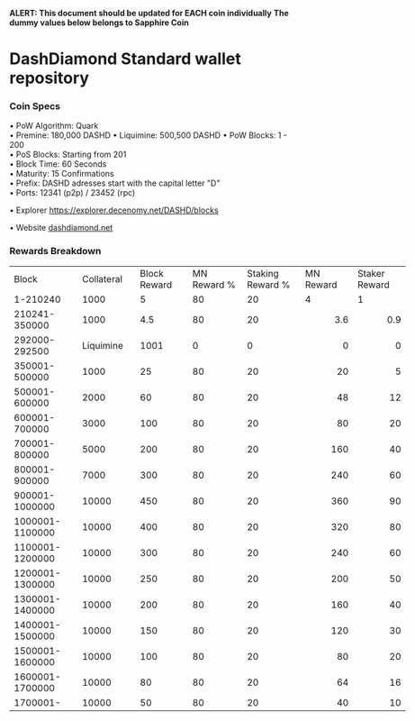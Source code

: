 **ALERT: This document should be updated for EACH coin individually**
**The dummy values below belongs to Sapphire Coin**

DashDiamond Standard wallet repository
=====================================

### Coin Specs

• PoW Algorithm: Quark  
• Premine: 180,000 DASHD
• Liquimine: 500,500 DASHD
• PoW Blocks: 1 - 200  
• PoS Blocks: Starting from 201  
• Block Time: 60 Seconds    
• Maturity: 15 Confirmations  
• Prefix: DASHD adresses start with the capital letter "D"  
• Ports: 12341 (p2p) / 23452 (rpc)

• Explorer https://explorer.decenomy.net/DASHD/blocks

• Website [dashdiamond.net](https://dashdiamond.net)

### Rewards Breakdown
<table border=0 cellpadding=0 cellspacing=0 width=701 class=xl6553517252
 style='border-collapse:collapse;table-layout:fixed;width:528pt'>
 <col class=xl6553517252 width=139 style='mso-width-source:userset;mso-width-alt:
 4785;width:104pt'>
 <col class=xl6553517252 width=107 span=2 style='mso-width-source:userset;
 mso-width-alt:3702;width:81pt'>
 <col class=xl6553517252 width=134 style='mso-width-source:userset;mso-width-alt:
 4608;width:100pt'>
 <col class=xl6553517252 width=107 span=2 style='mso-width-source:userset;
 mso-width-alt:3702;width:81pt'>
 <tr height=21 style='mso-height-source:userset;height:15.75pt'>
  <td height=21 class=xl6317252 width=150 style='height:15.75pt;width:104pt'>Block</td>
  <td class=xl6317252 width=107 style='width:81pt'>Collateral</td>
  <td class=xl6317252 width=107 style='width:81pt'>Block Reward</td>
  <td class=xl6317252 width=107 style='width:81pt'>MN Reward %</td>
  <td class=xl6317252 width=134 style='width:100pt'>Staking Reward %</td>
  <td class=xl6317252 width=107 style='width:81pt'>MN Reward</td>
  <td class=xl6317252 width=107 style='width:81pt'>Staker Reward</td>
 </tr>
 <tr height=21 style='mso-height-source:userset;height:15.75pt'>
  <td height=21 class=xl6417252 style='height:15.75pt'>1-210240</td>
  <td class=xl6517252>1000</td>
  <td class=xl6517252>5</td>
  <td class=xl6617252>80</td>
  <td class=xl6617252>20</td>
  <td class=xl6717252>4</td>
  <td class=xl6553517252>1</td>
 </tr>
 <tr height=21 style='mso-height-source:userset;height:15.75pt'>
  <td height=21 class=xl6417252 style='height:15.75pt'>210241-350000</td>
  <td class=xl6517252>1000</td>
  <td class=xl6617252>4.5</td>
  <td class=xl6617252>80</td>
  <td class=xl6617252>20</td>
  <td class=xl6717252 align=right>3.6</td>
  <td class=xl6817252 align=right>0.9</td>
 </tr>
  <tr height=21 style='mso-height-source:userset;height:15.75pt'>
  <td height=21 class=xl6417252 style='height:15.75pt'>292000-292500</td>
  <td class=xl6517252>Liquimine</td>
  <td class=xl6617252>1001</td>
  <td class=xl6617252>0</td>
  <td class=xl6617252>0</td>
  <td class=xl6717252 align=right>0</td>
  <td class=xl6817252 align=right>0</td>
 </tr>
 <tr height=21 style='mso-height-source:userset;height:15.75pt'>
  <td height=21 class=xl6417252 style='height:15.75pt'>350001-500000</td>
  <td class=xl6517252>1000</td>
  <td class=xl6617252>25</td>
  <td class=xl6617252>80</td>
  <td class=xl6617252>20</td>
  <td class=xl6717252 align=right>20</td>
  <td class=xl6817252 align=right>5</td>
 </tr>
 <tr height=21 style='mso-height-source:userset;height:15.75pt'>
  <td height=21 class=xl6417252 style='height:15.75pt'>500001-600000</td>
  <td class=xl6517252>2000</td>
  <td class=xl6617252>60</td>
  <td class=xl6617252>80</td>
  <td class=xl6617252>20</td>
  <td class=xl6717252 align=right>48</td>
  <td class=xl6817252 align=right>12</td>
 </tr>
 <tr height=21 style='mso-height-source:userset;height:15.75pt'>
  <td height=21 class=xl6417252 style='height:15.75pt'>600001-700000</td>
  <td class=xl6517252>3000</td>
  <td class=xl6617252>100</td>
  <td class=xl6617252>80</td>
  <td class=xl6617252>20</td>
  <td class=xl6717252 align=right>80</td>
  <td class=xl6817252 align=right>20</td>
 </tr>
 <tr height=21 style='mso-height-source:userset;height:15.75pt'>
  <td height=21 class=xl6417252 style='height:15.75pt'>700001-800000</td>
  <td class=xl6517252>5000</td>
  <td class=xl6617252>200</td>
  <td class=xl6617252>80</td>
  <td class=xl6617252>20</td>
  <td class=xl6717252 align=right>160</td>
  <td class=xl6817252 align=right>40</td>
 </tr>
 <tr height=21 style='mso-height-source:userset;height:15.75pt'>
  <td height=21 class=xl6417252 style='height:15.75pt'>800001-900000</td>
  <td class=xl6517252>7000</td>
  <td class=xl6617252>300</td>
  <td class=xl6617252>80</td>
  <td class=xl6617252>20</td>
  <td class=xl6717252 align=right>240</td>
  <td class=xl6817252 align=right>60</td>
 </tr>
 <tr height=21 style='mso-height-source:userset;height:15.75pt'>
  <td height=21 class=xl6417252 style='height:15.75pt'>900001-1000000</td>
  <td class=xl6517252>10000</td>
  <td class=xl6617252>450</td>
  <td class=xl6617252>80</td>
  <td class=xl6617252>20</td>
  <td class=xl6717252 align=right>360</td>
  <td class=xl6817252 align=right>90</td>
 </tr>
 <tr height=21 style='mso-height-source:userset;height:15.75pt'>
   <td height=21 class=xl6417252 style='height:15.75pt'>1000001-1100000</td>
   <td class=xl6517252>10000</td>
   <td class=xl6617252>400</td>
   <td class=xl6617252>80</td>
   <td class=xl6617252>20</td>
   <td class=xl6717252 align=right>320</td>
   <td class=xl6817252 align=right>80</td>
 </tr>
 <tr height=21 style='mso-height-source:userset;height:15.75pt'>
  <td height=21 class=xl6417252 style='height:15.75pt'>1100001-1200000</td>
  <td class=xl6517252>10000</td>
  <td class=xl6617252>300</td>
  <td class=xl6617252>80</td>
  <td class=xl6617252>20</td>
  <td class=xl6717252 align=right>240</td>
  <td class=xl6817252 align=right>60</td>
 </tr>
 <tr height=21 style='mso-height-source:userset;height:15.75pt'>
  <td height=21 class=xl6417252 style='height:15.75pt'>1200001-1300000</td>
  <td class=xl6517252>10000</td>
  <td class=xl6617252>250</td>
  <td class=xl6617252>80</td>
  <td class=xl6617252>20</td>
  <td class=xl6717252 align=right>200</td>
  <td class=xl6817252 align=right>50</td>
 </tr>
 <tr height=21 style='mso-height-source:userset;height:15.75pt'>
  <td height=21 class=xl6417252 style='height:15.75pt'>1300001-1400000</td>
  <td class=xl6517252>10000</td>
  <td class=xl6617252>200</td>
  <td class=xl6617252>80</td>
  <td class=xl6617252>20</td>
  <td class=xl6717252 align=right>160</td>
  <td class=xl6817252 align=right>40</td>
 </tr>
 <tr height=21 style='mso-height-source:userset;height:15.75pt'>
  <td height=21 class=xl6417252 style='height:15.75pt'>1400001-1500000</td>
  <td class=xl6517252>10000</td>
  <td class=xl6617252>150</td>
  <td class=xl6617252>80</td>
  <td class=xl6617252>20</td>
  <td class=xl6717252 align=right>120</td>
  <td class=xl6817252 align=right>30</td>
 </tr>
 <tr height=21 style='mso-height-source:userset;height:15.75pt'>
  <td height=21 class=xl6417252 style='height:15.75pt'>1500001-1600000</td>
  <td class=xl6517252>10000</td>
  <td class=xl6617252>100</td>
  <td class=xl6617252>80</td>
  <td class=xl6617252>20</td>
  <td class=xl6717252 align=right>80</td>
  <td class=xl6817252 align=right>20</td>
 </tr>
 <tr height=21 style='mso-height-source:userset;height:15.75pt'>
  <td height=21 class=xl6417252 style='height:15.75pt'>1600001-1700000</td>
  <td class=xl6517252>10000</td>
  <td class=xl6617252>80</td>
  <td class=xl6617252>80</td>
  <td class=xl6617252>20</td>
  <td class=xl6717252 align=right>64</td>
  <td class=xl6817252 align=right>16</td>
 </tr>
 <tr height=21 style='mso-height-source:userset;height:15.75pt'>
  <td height=21 class=xl6417252 style='height:15.75pt'>1700001-</td>
  <td class=xl6517252>10000</td>
  <td class=xl6617252>50</td>
  <td class=xl6617252>80</td>
  <td class=xl6617252>20</td>
  <td class=xl6717252 align=right>40</td>
  <td class=xl6817252 align=right>10</td>
 </tr>
 </table>
